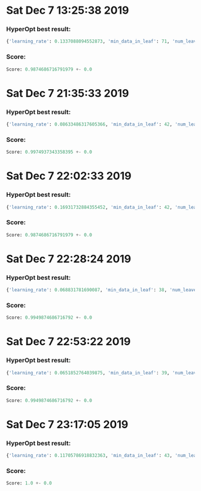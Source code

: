 # Sat Dec  7 13:25:38 2019

### HyperOpt best result:

```python
{'learning_rate': 0.1337088094552873, 'min_data_in_leaf': 71, 'num_leaves': 33}
```

### Score:

```python
Score: 0.9874686716791979 +- 0.0
```


# Sat Dec  7 21:35:33 2019

### HyperOpt best result:

```python
{'learning_rate': 0.08633486317605366, 'min_data_in_leaf': 42, 'num_leaves': 29}
```

### Score:

```python
Score: 0.9974937343358395 +- 0.0
```


# Sat Dec  7 22:02:33 2019

### HyperOpt best result:

```python
{'learning_rate': 0.16931732884355452, 'min_data_in_leaf': 42, 'num_leaves': 75}
```

### Score:

```python
Score: 0.9874686716791979 +- 0.0
```


# Sat Dec  7 22:28:24 2019

### HyperOpt best result:

```python
{'learning_rate': 0.068831781690087, 'min_data_in_leaf': 38, 'num_leaves': 28}
```

### Score:

```python
Score: 0.9949874686716792 +- 0.0
```


# Sat Dec  7 22:53:22 2019

### HyperOpt best result:

```python
{'learning_rate': 0.0651852764039875, 'min_data_in_leaf': 39, 'num_leaves': 92}
```

### Score:

```python
Score: 0.9949874686716792 +- 0.0
```


# Sat Dec  7 23:17:05 2019

### HyperOpt best result:

```python
{'learning_rate': 0.11705786918832363, 'min_data_in_leaf': 43, 'num_leaves': 137}
```

### Score:

```python
Score: 1.0 +- 0.0
```


